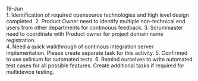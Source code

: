 19-Jun	
	1. Identification of required opensource technologies and high level design completed.
	2. Product Owner need to identify multiple non-technical end users from other departments for continouus feedback.
	3. Scrummaster need to coordinate with Product owner for project domain name registration.  
	4. Need a quick walkthrough of continous integration server implementation. Please create separate task for this activity.
	5. Confirmed to use selinium for automated tests.
	6. Remind ourselves to write automated test cases for all possible features. Create additional tasks if required for multidevice testing.
